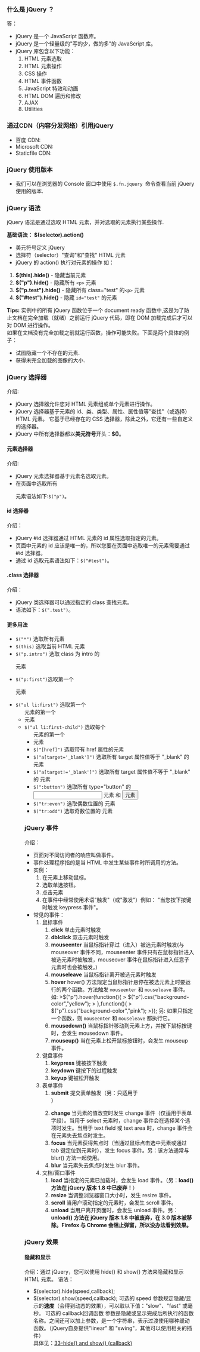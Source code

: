 ### 什么是 jQuery ？
答：<br>
- jQuery 是一个 JavaScript 函数库。
- jQuery 是一个轻量级的"写的少，做的多"的 JavaScript 库。
- jQuery 库包含以下功能：
  1. HTML 元素选取
  2. HTML 元素操作
  3. CSS 操作
  4. HTML 事件函数
  5. JavaScript 特效和动画
  6. HTML DOM 遍历和修改
  7. AJAX
  8. Utilities
   
### 通过CDN（内容分发网络）引用jQuery
- 百度 CDN:
    <head>
        <script src="https://apps.bdimg.com/libs/jquery/2.1.4/jquery.min.js">
        </script>
    </head>
- Microsoft CDN:
    <head>
        <script src="https://ajax.aspnetcdn.com/ajax/jquery/jquery-1.9.0.min.js">
        </script>
    </head>
- Staticfile CDN:
    <head>
        <script src="https://cdn.staticfile.net/jquery/1.10.2/jquery.min.js">
        </script>
    </head>

### jQuery 使用版本
- 我们可以在浏览器的 Console 窗口中使用 `$.fn.jquery `命令查看当前 jQuery 使用的版本.

### jQuery 语法 
jQuery 语法是通过选取 HTML 元素，并对选取的元素执行某些操作.

**基础语法： $(selector).action()**
- 美元符号定义 jQuery
- 选择符（selector）"查询"和"查找" HTML 元素
- jQuery 的 action() 执行对元素的操作
如：
1. **$(this).hide()** - 隐藏当前元素
2. **$("p").hide()** - 隐藏所有 `<p>` 元素
3. **$("p.test").hide()** - 隐藏所有 class="test" 的`<p>` 元素
4. **$("#test").hide()** - 隐藏 `id="test"` 的元素

**Tips:**
实例中的所有 jQuery 函数位于一个 document ready 函数中,这是为了防止文档在完全加载（就绪）之前运行 jQuery 代码，即在 DOM 加载完成后才可以对 DOM 进行操作。<br>
如果在文档没有完全加载之前就运行函数，操作可能失败。下面是两个具体的例子：
- 试图隐藏一个不存在的元素.
- 获得未完全加载的图像的大小.
  
### jQuery 选择器
介绍:
- jQuery 选择器允许您对 HTML 元素组或单个元素进行操作。
- jQuery 选择器基于元素的 id、类、类型、属性、属性值等"查找"（或选择）HTML 元素。 它基于已经存在的 CSS 选择器，除此之外，它还有一些自定义的选择器。
- jQuery 中所有选择器都以**美元符号**开头：**$()**。
  
#### 元素选择器
介绍:
- jQuery 元素选择器基于元素名选取元素。
- 在页面中选取所有 <p> 元素语法如下:`$("p")`。
  
#### id 选择器
介绍：
- jQuery #id 选择器通过 HTML 元素的 id 属性选取指定的元素。
- 页面中元素的 id 应该是唯一的，所以您要在页面中选取唯一的元素需要通过 #id 选择器。
- 通过 id 选取元素语法如下：`$("#test")`。

#### .class 选择器
介绍：
- jQuery 类选择器可以通过指定的 class 查找元素。
- 语法如下：`$(".test")`。

#### 更多用法
- `$("*")`	选取所有元素	
- `$(this)`	选取当前 HTML 元素	
- `$("p.intro")`	选取 class 为 intro 的 <p> 元素	
- `$("p:first")`选取第一个 <p> 元素	
- `$("ul li:first")`	选取第一个 <ul> 元素的第一个 <li> 元素	
- `$("ul li:first-child")`	选取每个 <ul> 元素的第一个 <li> 元素	
- `$("[href]")`	选取带有 href 属性的元素	
- `$("a[target='_blank']")`	选取所有 target 属性值等于 "_blank" 的 <a> 元素	
- `$("a[target!='_blank']")`	选取所有 target 属性值不等于 "_blank" 的 <a> 元素
- `$(":button")`     选取所有 type="button" 的 <input> 元素 和 <button> 元素
- `$("tr:even")`	 选取偶数位置的 <tr> 元素	
- `$("tr:odd")`	 选取奇数位置的 <tr> 元素

### jQuery 事件
介绍：
- 页面对不同访问者的响应叫做事件。
- 事件处理程序指的是当 HTML 中发生某些事件时所调用的方法。
- 实例：
    1. 在元素上移动鼠标。
    2. 选取单选按钮。
    3. 点击元素
    4. 在事件中经常使用术语"触发"（或"激发"）例如： "当您按下按键时触发 keypress 事件"。
- 常见的事件：
    1. 鼠标事件
        1. **click**            单击元素时触发
        2. **dblclick**         双击元素时触发
        3. **mouseenter**       当鼠标指针穿过（进入）被选元素时触发(与 mouseover 事件不同，mouseenter 事件只有在鼠标指针进入被选元素时被触发，mouseover 事件在鼠标指针进入任意子元素时也会被触发。)
        4. **mouseleave**       当鼠标指针离开被选元素时触发
        5. **hover**            hover() 方法规定当鼠标指针悬停在被选元素上时要运行的两个函数。方法触发 `mouseenter` 和 `mouseleave` 事件。<br>
                                如:
                                    >$("p").hover(function(){
                                    >    $("p").css("background-color","yellow");
                                    >    },function(){
                                    >    $("p").css("background-color","pink");
                                    >});
        另: 如果只指定一个函数，则 `mouseenter` 和 `mouseleave` 都执行它。
        6. **mousedown()**              当鼠标指针移动到元素上方，并按下鼠标按键时，会发生 mousedown 事件。
        7. **mouseup()**        当在元素上松开鼠标按钮时，会发生 mouseup 事件。
    2. 键盘事件
        1. **keypress**         键被按下触发      
        2. **keydown**          键按下的过程触发
        3. **keyup**            键被松开触发
    3. 表单事件
        1. **submit**           提交表单触发（另：只适用于<form>）
        2. **change**           当元素的值改变时发生 change 事件（仅适用于表单字段）。当用于 select 元素时，change 事件会在选择某个选项时发生。当用于 text field 或 text area 时，change 事件会在元素失去焦点时发生。
        3. **focus**            当元素获得焦点时（当通过鼠标点击选中元素或通过 tab 键定位到元素时），发生 focus 事件。另：该方法通常与 blur() 方法一起使用。
        4. **blur**             当元素失去焦点时发生 blur 事件。
    4. 文档/窗口事件
        1. **load**             当指定的元素已加载时，会发生 load 事件。（另：**load() 方法在 jQuery 版本 1.8 中已废弃！**）
        2. **resize**           当调整浏览器窗口大小时，发生 resize 事件。
        3. **scroll**           当用户滚动指定的元素时，会发生 scroll 事件。
        4. **unload**	        当用户离开页面时，会发生 unload 事件。另：**unload() 方法在 jQuery 版本 1.8 中被废弃，在 3.0 版本被移除。Firefox 与 Chrome 会阻止弹窗，所以没办法看到效果。**

### jQuery 效果

#### 隐藏和显示
介绍：通过 jQuery，您可以使用 hide() 和 show() 方法来隐藏和显示 HTML 元素。
语法：
- $(selector).hide(speed,callback);
- $(selector).show(speed,callback);
可选的 speed 参数规定隐藏/显示的**速度**（会得到动态的效果），可以取以下值："slow"、"fast" 或毫秒。
可选的 callback回调函数 参数是隐藏或显示完成后所执行的函数名称。之间还可以加上参数，是一个字符串，表示过渡使用哪种缓动函数。（jQuery自身提供"linear" 和 "swing"，其他可以使用相关的插件）<br>
具体见：[33-hide() and show() (callback)](./code/33-hide()%20and%20show()%20(callback).html)